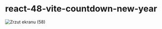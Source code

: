 # react-48-vite-countdown-new-year

![Zrzut ekranu (58)](https://user-images.githubusercontent.com/61388692/209736862-f58289da-f22e-4e0b-9b03-83fd6d27eb1f.png)
